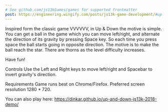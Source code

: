 ```yaml
---
# See github.com/js13kGames/games for supported frontmatter
post: https://engineering.wingify.com/posts/js13k-game-development/#up--down
---
```

Inspired form the classic game VVVVVV, in Up & Down the motive is simple. You can get a ball in the game which you can move left/right, and alternate the direction of its gravity by pressing Space key. So each time you press space the ball starts going in opposite direction. The motive is to make the ball reach the star. There are thorns as the level difficulty increases.

Have fun!

Controls
Use the Left and Right keys to move left/right and Spacebar to invert gravity's direction.

Requirements
Game runs best on Chrome/Firefox. Preferred screen resolution 1280 * 720.

You can also play here: https://dinkar.github.io/up-and-down-js13k-2018-demo/